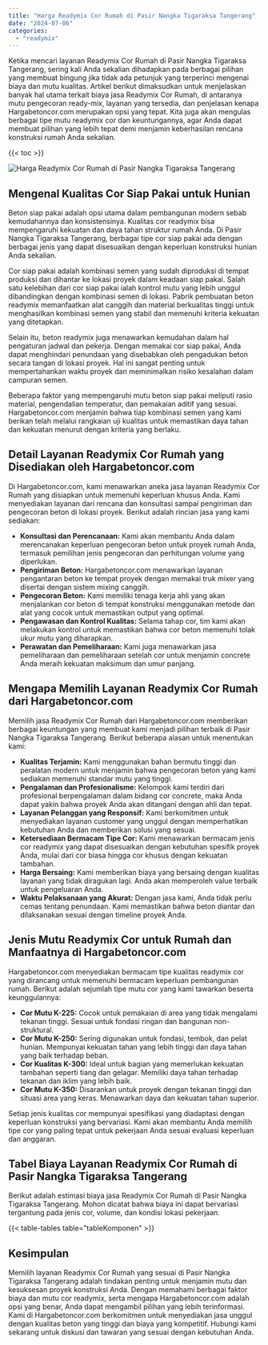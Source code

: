 ```yaml
---
title: "Harga Readymix Cor Rumah di Pasir Nangka Tigaraksa Tangerang"
date: "2024-07-06"
categories: 
  - "readymix"
---
```



Ketika mencari layanan Readymix Cor Rumah di Pasir Nangka Tigaraksa Tangerang, sering kali Anda sekalian dihadapkan pada berbagai pilihan yang membuat bingung jika tidak ada petunjuk yang terperinci mengenai biaya dan mutu kualitas. Artikel berikut dimaksudkan untuk menjelaskan banyak hal utama terkait biaya jasa Readymix Cor Rumah, di antaranya mutu pengecoran ready-mix, layanan yang tersedia, dan penjelasan kenapa Hargabetoncor.com merupakan opsi yang tepat. Kita juga akan mengulas berbagai tipe mutu readymix cor dan keuntungannya, agar Anda dapat membuat pilihan yang lebih tepat demi menjamin keberhasilan rencana konstruksi rumah Anda sekalian.

{{< toc >}}

![Harga Readymix Cor Rumah di Pasir Nangka Tigaraksa Tangerang](https://hargareadymixid.github.io/hbc/readymix-hbc%20(16).png)

## Mengenal Kualitas Cor Siap Pakai untuk Hunian

Beton siap pakai adalah opsi utama dalam pembangunan modern sebab kemudahannya dan konsistensinya. Kualitas cor readymix bisa mempengaruhi kekuatan dan daya tahan struktur rumah Anda. Di Pasir Nangka Tigaraksa Tangerang, berbagai tipe cor siap pakai ada dengan berbagai jenis yang dapat disesuaikan dengan keperluan konstruksi hunian Anda sekalian.

Cor siap pakai adalah kombinasi semen yang sudah diproduksi di tempat produksi dan dihantar ke lokasi proyek dalam keadaan siap pakai. Salah satu kelebihan dari cor siap pakai ialah kontrol mutu yang lebih unggul dibandingkan dengan kombinasi semen di lokasi. Pabrik pembuatan beton readymix memanfaatkan alat canggih dan material berkualitas tinggi untuk menghasilkan kombinasi semen yang stabil dan memenuhi kriteria kekuatan yang ditetapkan.

Selain itu, beton readymix juga menawarkan kemudahan dalam hal pengaturan jadwal dan pekerja. Dengan memakai cor siap pakai, Anda dapat menghindari penundaan yang disebabkan oleh pengadukan beton secara tangan di lokasi proyek. Hal ini sangat penting untuk mempertahankan waktu proyek dan meminimalkan risiko kesalahan dalam campuran semen.

Beberapa faktor yang mempengaruhi mutu beton siap pakai meliputi rasio material, pengendalian temperatur, dan pemakaian aditif yang sesuai. Hargabetoncor.com menjamin bahwa tiap kombinasi semen yang kami berikan telah melalui rangkaian uji kualitas untuk memastikan daya tahan dan kekuatan menurut dengan kriteria yang berlaku.

## Detail Layanan Readymix Cor Rumah yang Disediakan oleh Hargabetoncor.com

Di Hargabetoncor.com, kami menawarkan aneka jasa layanan Readymix Cor Rumah yang disiapkan untuk memenuhi keperluan khusus Anda. Kami menyediakan layanan dari rencana dan konsultasi sampai pengiriman dan pengecoran beton di lokasi proyek. Berikut adalah rincian jasa yang kami sediakan:

- **Konsultasi dan Perencanaan:** Kami akan membantu Anda dalam merencanakan keperluan pengecoran beton untuk proyek rumah Anda, termasuk pemilihan jenis pengecoran dan perhitungan volume yang diperlukan.
- **Pengiriman Beton:** Hargabetoncor.com menawarkan layanan pengantaran beton ke tempat proyek dengan memakai truk mixer yang disertai dengan sistem mixing canggih.
- **Pengecoran Beton:** Kami memiliki tenaga kerja ahli yang akan menjalankan cor beton di tempat konstruksi menggunakan metode dan alat yang cocok untuk memastikan output yang optimal.
- **Pengawasan dan Kontrol Kualitas:** Selama tahap cor, tim kami akan melakukan kontrol untuk memastikan bahwa cor beton memenuhi tolak ukur mutu yang diharapkan.
- **Perawatan dan Pemeliharaan:** Kami juga menawarkan jasa pemeliharaan dan pemeliharaan setelah cor untuk menjamin concrete Anda meraih kekuatan maksimum dan umur panjang.

## Mengapa Memilih Layanan Readymix Cor Rumah dari Hargabetoncor.com

Memilih jasa Readymix Cor Rumah dari Hargabetoncor.com memberikan berbagai keuntungan yang membuat kami menjadi pilihan terbaik di Pasir Nangka Tigaraksa Tangerang. Berikut beberapa alasan untuk menentukan kami:

- **Kualitas Terjamin:** Kami menggunakan bahan bermutu tinggi dan peralatan modern untuk menjamin bahwa pengecoran beton yang kami sediakan memenuhi standar mutu yang tinggi.
- **Pengalaman dan Profesionalisme:** Kelompok kami terdiri dari profesional berpengalaman dalam bidang cor concrete, maka Anda dapat yakin bahwa proyek Anda akan ditangani dengan ahli dan tepat.
- **Layanan Pelanggan yang Responsif:** Kami berkomitmen untuk menyediakan layanan customer yang unggul dengan memperhatikan kebutuhan Anda dan memberikan solusi yang sesuai.
- **Ketersediaan Bermacam Tipe Cor:** Kami menawarkan bermacam jenis cor readymix yang dapat disesuaikan dengan kebutuhan spesifik proyek Anda, mulai dari cor biasa hingga cor khusus dengan kekuatan tambahan.
- **Harga Bersaing:** Kami memberikan biaya yang bersaing dengan kualitas layanan yang tidak diragukan lagi. Anda akan memperoleh value terbaik untuk pengeluaran Anda.
- **Waktu Pelaksanaan yang Akurat:** Dengan jasa kami, Anda tidak perlu cemas tentang penundaan. Kami memastikan bahwa beton diantar dan dilaksanakan sesuai dengan timeline proyek Anda.

## Jenis Mutu Readymix Cor untuk Rumah dan Manfaatnya di Hargabetoncor.com

Hargabetoncor.com menyediakan bermacam tipe kualitas readymix cor yang dirancang untuk memenuhi bermacam keperluan pembangunan rumah. Berikut adalah sejumlah tipe mutu cor yang kami tawarkan beserta keunggulannya:

- **Cor Mutu K-225:** Cocok untuk pemakaian di area yang tidak mengalami tekanan tinggi. Sesuai untuk fondasi ringan dan bangunan non-struktural.
- **Cor Mutu K-250:** Sering digunakan untuk fondasi, tembok, dan pelat hunian. Mempunyai kekuatan tahan yang lebih tinggi dan daya tahan yang baik terhadap beban.
- **Cor Kualitas K-300:** Ideal untuk bagian yang memerlukan kekuatan tambahan seperti tiang dan gelagar. Memiliki daya tahan terhadap tekanan dan iklim yang lebih baik.
- **Cor Mutu K-350:** Disarankan untuk proyek dengan tekanan tinggi dan situasi area yang keras. Menawarkan daya dan kekuatan tahan superior.

Setiap jenis kualitas cor mempunyai spesifikasi yang diadaptasi dengan keperluan konstruksi yang bervariasi. Kami akan membantu Anda memilih tipe cor yang paling tepat untuk pekerjaan Anda sesuai evaluasi keperluan dan anggaran.

## Tabel Biaya Layanan Readymix Cor Rumah di Pasir Nangka Tigaraksa Tangerang

Berikut adalah estimasi biaya jasa Readymix Cor Rumah di Pasir Nangka Tigaraksa Tangerang. Mohon dicatat bahwa biaya ini dapat bervariasi tergantung pada jenis cor, volume, dan kondisi lokasi pekerjaan.

{{< table-tables table="tableKomponen" >}}

## Kesimpulan

Memilih layanan Readymix Cor Rumah yang sesuai di Pasir Nangka Tigaraksa Tangerang adalah tindakan penting untuk menjamin mutu dan kesuksesan proyek konstruksi Anda. Dengan memahami berbagai faktor biaya dan mutu cor readymix, serta mengapa Hargabetoncor.com adalah opsi yang benar, Anda dapat mengambil pilihan yang lebih terinformasi. Kami di Hargabetoncor.com berkomitmen untuk menyediakan jasa unggul dengan kualitas beton yang tinggi dan biaya yang kompetitif. Hubungi kami sekarang untuk diskusi dan tawaran yang sesuai dengan kebutuhan Anda.

